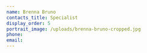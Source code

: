 ```yaml
---
name: Brenna Bruno
contacts_title: Specialist
display_order: 5
portrait_image: /uploads/brenna-bruno-cropped.jpg
phone:
email:
---
```

